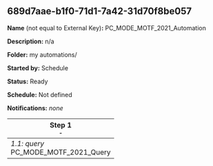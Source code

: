## 689d7aae-b1f0-71d1-7a42-31d70f8be057

**Name** (not equal to External Key)**:** PC_MODE_MOTF_2021_Automation

**Description:** n/a

**Folder:** my automations/

**Started by:** Schedule

**Status:** Ready

**Schedule:** Not defined

**Notifications:** _none_


| Step 1<br>_<small>-</small>_ |
| --- |
| _1.1: query_<br>PC_MODE_MOTF_2021_Query |
